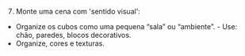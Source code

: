 
7. Monte uma cena com 'sentido visual':  
- Organize os cubos como uma pequena “sala” ou “ambiente”. - Use: chão, 
paredes, blocos decorativos.  
- Organize, cores e texturas. 